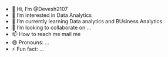 - 👋 Hi, I’m @Devesh2107
- 👀 I’m interested in Data Analytics 
- 🌱 I’m currently learning Data analytics and BUsiness Analytics
- 💞️ I’m looking to collaborate on ...
- 📫 How to reach me mail me
- 😄 Pronouns: ...
- ⚡ Fun fact: ...

<!---
Devesh2107/Devesh2107 is a ✨ special ✨ repository because its `README.md` (this file) appears on your GitHub profile.
You can click the Preview link to take a look at your changes.
--->
